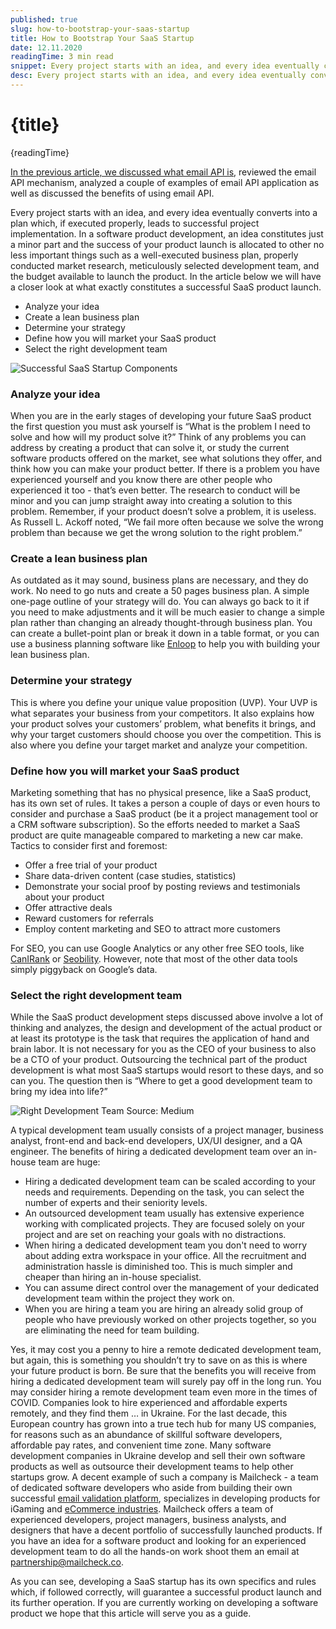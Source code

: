 ```yaml
---
published: true
slug: how-to-bootstrap-your-saas-startup
title: How to Bootstrap Your SaaS Startup
date: 12.11.2020
readingTime: 3 min read
snippet: Every project starts with an idea, and every idea eventually converts into a plan which, if executed properly, leads to successful project implementation.
desc: Every project starts with an idea, and every idea eventually converts into a plan which, if executed properly, leads to successful project implementation.
---
```


<script context="module">
  import img from "./right-development-team.jpg?format=webp;jpg;avif&srcset";

  metadata.image= img;
</script>

# {title}

{readingTime}

[In the previous article, we discussed what email API is](/blog/what-is-email-api), reviewed the email API mechanism, analyzed a couple of examples
of email API application as well as discussed the benefits of using email API.

Every project starts with an idea, and every idea eventually converts into a plan which, if executed properly, leads to
successful project implementation. In a software product development, an idea constitutes just a minor part and the
success of your product launch is allocated to other no less important things such as a well-executed business plan,
properly conducted market research, meticulously selected development team, and the budget available to launch the
product. In the article below we will have a closer look at what exactly constitutes a successful SaaS product launch.

- Analyze your idea
- Create a lean business plan
- Determine your strategy
- Define how you will market your SaaS product
- Select the right development team

![Successful SaaS Startup Components](./successful-saas-startup-components.jpg?format=webp;jpg;avif&srcset)

### Analyze your idea

When you are in the early stages of developing your future SaaS product the first question you must ask yourself is
“What is the problem I need to solve and how will my product solve it?” Think of any problems you can address by
creating a product that can solve it, or study the current software products offered on the market, see what solutions
they offer, and think how you can make your product better. If there is a problem you have experienced yourself and you
know there are other people who experienced it too - that’s even better. The research to conduct will be minor and you
can jump straight away into creating a solution to this problem. Remember, if your product doesn’t solve a problem, it
is useless. As Russell L. Ackoff noted, “We fail more often because we solve the wrong problem than because we get
the wrong solution to the right problem.”

### Create a lean business plan

As outdated as it may sound, business plans are necessary, and they do work. No need to go nuts and create a 50 pages
business plan. A simple one-page outline of your strategy will do. You can always go back to it if you need to make
adjustments and it will be much easier to change a simple plan rather than changing an already thought-through business
plan. You can create a bullet-point plan or break it down in a table format, or you can use a business planning
software like [Enloop](https://mailcheck.co/l/enloop) to help you with building your lean business plan.

### Determine your strategy

This is where you define your unique value proposition (UVP). Your UVP is what separates your business from your competitors. It also explains how your product solves your customers’ problem, what benefits it brings, and why your target customers should choose you over the competition. This is also where you define your target market and analyze your competition.

### Define how you will market your SaaS product

Marketing something that has no physical presence, like a SaaS product, has its own set of rules. It takes a person a couple of days or even hours to consider and purchase a SaaS product (be it a project management tool or a CRM software subscription). So the efforts needed to market a SaaS product are quite manageable compared to marketing a new car make. Tactics to consider first and foremost:

- Offer a free trial of your product
- Share data-driven content (case studies, statistics)
- Demonstrate your social proof by posting reviews and testimonials about your product
- Offer attractive deals
- Reward customers for referrals
- Employ content marketing and SEO to attract more customers

For SEO, you can use Google Analytics or any other free SEO tools, like [CanIRank](https://mailcheck.co/l/canirank) or
[Seobility](https://mailcheck.co/l/seobility). However, note that most of the other data tools simply
piggyback on Google’s data.

### Select the right development team

While the SaaS product development steps discussed above involve a lot of thinking and analyzes, the design and development of the actual product or at least its prototype is the task that requires the application of hand and brain labor. It is not necessary for you as the CEO of your business to also be a CTO of your product. Outsourcing the technical part of the product development is what most SaaS startups would resort to these days, and so can you. The question then is “Where to get a good development team to bring my idea into life?”

![Right Development Team](./right-development-team.jpg?format=webp;jpg;avif&srcset)
Source: Medium

A typical development team usually consists of a project manager, business analyst, front-end and back-end developers,
UX/UI designer, and a QA engineer. The benefits of hiring a dedicated development team over an in-house team are huge:

- Hiring a dedicated development team can be scaled according to your needs and requirements. Depending on the task, you can select the number of experts and their seniority levels.
- An outsourced development team usually has extensive experience working with complicated projects. They are focused solely on your project and are set on reaching your goals with no distractions.
- When hiring a dedicated development team you don't need to worry about adding extra workspace in your office. All the recruitment and administration hassle is diminished too. This is much simpler and cheaper than hiring an in-house specialist.
- You can assume direct control over the management of your dedicated development team within the project they work on.
- When you are hiring a team you are hiring an already solid group of people who have previously worked on other projects together, so you are eliminating the need for team building.

Yes, it may cost you a penny to hire a remote dedicated development team, but again, this is something you shouldn’t try
to save on as this is where your future product is born. Be sure that the benefits you will receive from hiring a
dedicated development team will surely pay off in the long run. You may consider hiring a remote development team even
more in the times of COVID. Companies look to hire experienced and affordable experts remotely, and they find
them … in Ukraine. For the last decade, this European country has grown into a true tech hub for many US companies,
for reasons such as an abundance of skillful software developers, affordable pay rates, and convenient time zone. Many
software development companies in Ukraine develop and sell their own software products as well as outsource their
development teams to help other startups grow. A decent example of such a company is Mailcheck - a team of dedicated
software developers who aside from building their own successful
[email validation platform](/), specializes in developing products for iGaming and [eCommerce
industries](/blog/e-commerce-trends-on-the-rise-in-2021). Mailcheck offers a team of experienced developers, project managers, business analysts, and designers that
have a decent portfolio of successfully launched products. If you have an idea for a software product and looking for
an experienced development team to do all the hands-on work shoot them
an email at [partnership@mailcheck.co](mailto:partnership@mailcheck.co).

As you can see, developing a SaaS startup has its own specifics and rules which, if followed correctly, will guarantee
a successful product launch and its further operation. If you are currently working on developing a software product
we hope that this article will serve you as a guide.

